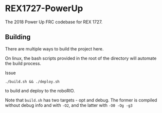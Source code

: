 # REX1727-PowerUp

The 2018 Power Up FRC codebase for REX 1727.

## Building

There are multiple ways to build the project here.

On linux, the bash scripts provided in the root of the directory will automate the build process.

Issue

```
./build.sh && ./deploy.sh
```

to build and deploy to the roboRIO.

Note that `build.sh` has two targets - opt and debug. The former is compiled without debug info and with `-O2`, and the latter with `-O0 -Og -g3`
